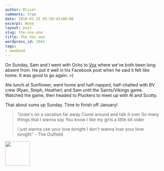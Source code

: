 ```yaml
---
author: Oliver
comments: true
date: 2010-01-25 05:59:42+00:00
excerpt: None
layout: post
slug: the-vox-one
title: The Vox one
wordpress_id: 1041
tags:
- weekend
---
```


On Sunday, Sam and I went with Ochs to <a href="http://voxveniae.com/">Vox</a> where we've both been long absent from.  He put it well in his Facebook post when he said it felt like home.  It was good to go again. =)

Ate lunch at Sunflower, went home and half-napped, half-chatted with BV crew (Ryan, Steph, Heather) and Sam until the Saints/Vikings game.  Watched the game, then headed to Pluckers to meet up with Al and Scotty.

That about sums up Sunday.  Time to finish off January!

<blockquote class="lyrics">"Josie's on a vacation far away
Come around and talk it over
So many things that I wanna say
You know I like my girls a little bit older

I just wanna use your love tonight
I don't wanna lose your love tonight" - The Outfield</blockquote>

<a href="https://www.owiber.com/?attachment_id=1042" rel="attachment wp-att-1042"><img src="https://www.owiber.com/wp-content/uploads/2010/01/Photo-on-2010-01-24-at-23.57-3-80x80.jpg" alt="" title="Photo on 2010-01-24 at 23.57 #3" width="80" height="80" class="alignnone size-thumbnail wp-image-1042" /></a>